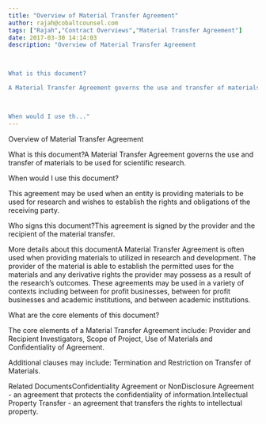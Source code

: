 ```yaml
---
title: "Overview of Material Transfer Agreement"
author: rajah@cobaltcounsel.com
tags: ["Rajah","Contract Overviews","Material Transfer Agreement"]
date: 2017-03-30 14:14:03
description: "Overview of Material Transfer Agreement

 

What is this document?

A Material Transfer Agreement governs the use and transfer of materials to be used for scientific research. 

 

When would I use th..."
---
```


Overview of Material Transfer Agreement

 

What is this document?A Material Transfer Agreement governs the use and transfer of materials to be used for scientific research. 

 

When would I use this document?

This agreement may be used when an entity is providing materials to be used for research and wishes to establish the rights and obligations of the receiving party.

 

Who signs this document?This agreement is signed by the provider and the recipient of the material transfer.  

 

More details about this documentA Material Transfer Agreement is often used when providing materials to utilized in research and development. The provider of the material is able to establish the permitted uses for the materials and any derivative rights the provider may possess as a result of the research’s outcomes. These agreements may be used in a variety of contexts including between for profit businesses, between for profit businesses and academic institutions, and between academic institutions.  

 

What are the core elements of this document?

The core elements of a Material Transfer Agreement include: Provider and Recipient Investigators, Scope of Project, Use of Materials and Confidentiality of Agreement.

Additional clauses may include: Termination and Restriction on Transfer of Materials.

 

Related DocumentsConfidentiality Agreement or NonDisclosure Agreement - an agreement that protects the confidentiality of information.Intellectual Property Transfer - an agreement that transfers the rights to intellectual property.
